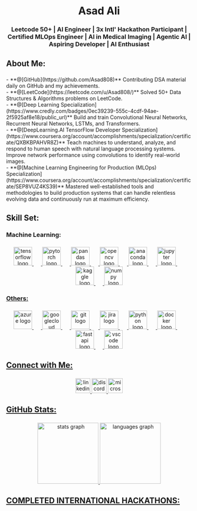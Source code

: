 <h1 align="center">Asad Ali</h1>

###

<h3 align="center">Leetcode 50+ | AI Engineer | 3x Intl' Hackathon Participant | Certified MLOps Engineer | AI in Medical Imaging | Agentic AI | Aspiring Developer | AI Enthusiast</h3>

###

<h2 align="left">About Me:</h2>

###

<p align="left">- **@[GitHub](https://github.com/Asad808)** Contributing DSA material daily on GitHub and my achievements.<br>- **@[LeetCode](https://leetcode.com/u/Asad808/)** Solved 50+ Data Structures & Algorithms problems on LeetCode.<br>- **@[Deep Learning Specialization](https://www.credly.com/badges/0ec39239-555c-4cdf-94ae-2f5925af8e18/public_url)** Build and train Convolutional Neural Networks, Recurrent Neural Networks, LSTMs, and Transformers.<br>- **@[DeepLearning.AI TensorFlow Developer Specialization](https://www.coursera.org/account/accomplishments/specialization/certificate/QXBKBPAHVR8Z)** Teach machines to understand, analyze, and respond to human speech with natural language processing systems. Improve network performance using convolutions to identify real-world images.<br>- **@[Machine Learning Engineering for Production (MLOps) Specialization](https://www.coursera.org/account/accomplishments/specialization/certificate/SEP8VUZ4KS39)** Mastered well-established tools and<br>methodologies to build production systems that can handle relentless<br>evolving data and continuously run at maximum efficiency.</p>

###

<h2 align="left">Skill Set:</h2>

###

<h3 align="left">Machine Learning:</h3>

###
<a href="https://github.com/Asad808/">
<div align="center">
  <img src="https://cdn.jsdelivr.net/gh/devicons/devicon/icons/tensorflow/tensorflow-original.svg" height="50" alt="tensorflow logo"  />
  <img width="20" />
  <img src="https://cdn.jsdelivr.net/gh/devicons/devicon/icons/pytorch/pytorch-original.svg" height="50" alt="pytorch logo"  />
  <img width="20" />
  <img src="https://cdn.jsdelivr.net/gh/devicons/devicon/icons/pandas/pandas-original.svg" height="50" alt="pandas logo"  />
  <img width="20" />
  <img src="https://cdn.jsdelivr.net/gh/devicons/devicon/icons/opencv/opencv-original.svg" height="50" alt="opencv logo"  />
  <img width="20" />
  <img src="https://cdn.simpleicons.org/anaconda/44A833" height="50" alt="anaconda logo"  />
  <img width="20" />
  <img src="https://cdn.jsdelivr.net/gh/devicons/devicon/icons/jupyter/jupyter-original.svg" height="50" alt="jupyter logo"  />
  <img width="20" />
  <img src="https://cdn.simpleicons.org/kaggle/20BEFF" height="50" alt="kaggle logo"  />
  <img width="20" />
  <img src="https://cdn.jsdelivr.net/gh/devicons/devicon/icons/numpy/numpy-original.svg" height="50" alt="numpy logo"  />
</div>

###

<h3 align="left">Others:</h3>

###
<a href="https://github.com/Asad808/">
<div align="center">
  <img src="https://cdn.jsdelivr.net/gh/devicons/devicon/icons/azure/azure-original.svg" height="50" alt="azure logo"  />
  <img width="20" />
  <img src="https://cdn.jsdelivr.net/gh/devicons/devicon/icons/googlecloud/googlecloud-original.svg" height="50" alt="googlecloud logo"  />
  <img width="20" />
  <img src="https://cdn.jsdelivr.net/gh/devicons/devicon/icons/git/git-original.svg" height="50" alt="git logo"  />
  <img width="20" />
  <img src="https://cdn.jsdelivr.net/gh/devicons/devicon/icons/jira/jira-original.svg" height="50" alt="jira logo"  />
  <img width="20" />
  <img src="https://cdn.jsdelivr.net/gh/devicons/devicon/icons/python/python-original.svg" height="50" alt="python logo"  />
  <img width="20" />
  <img src="https://cdn.simpleicons.org/docker/2496ED" height="50" alt="docker logo"  />
  <img width="20" />
  <img src="https://cdn.simpleicons.org/fastapi/009688" height="50" alt="fastapi logo"  />
  <img width="20" />
  <img src="https://cdn.jsdelivr.net/gh/devicons/devicon/icons/vscode/vscode-original.svg" height="50" alt="vscode logo"  />
</div>

###

<h2 align="left">Connect with Me:</h2>

###

<div align="center">
  <a href="https://www.linkedin.com/in/asad-ali-b6071b129/" target="_blank">
  <img src="https://img.shields.io/static/v1?message=LinkedIn&logo=linkedin&label=&color=0077B5&logoColor=white&labelColor=&style=flat" height="40" alt="linkedin logo"  />
  <a href="https://discordapp.com/users/862409431086268457" target="_blank">
  <img src="https://img.shields.io/static/v1?message=Discord&logo=discord&label=&color=7289DA&logoColor=white&labelColor=&style=flat" height="40" alt="discord logo"  />
  <a href="mailto:asadali808@hotmail.com" target="_blank">
  <img src="https://img.shields.io/static/v1?message=Outlook&logo=microsoft-outlook&label=&color=0078D4&logoColor=white&labelColor=&style=flat" height="40" alt="microsoft-outlook logo"  />
</div>

###

<h2 align="left">GitHub Stats:</h2>

###

<div align="center">
  <img src="https://github-readme-stats.vercel.app/api?username=Asad808&hide_title=false&hide_rank=false&show_icons=true&include_all_commits=true&count_private=true&disable_animations=false&theme=highcontrast&locale=en&hide_border=false&order=1" height="165" alt="stats graph"  />
  <img src="https://github-readme-stats.vercel.app/api/top-langs?username=Asad808&locale=en&hide_title=false&layout=compact&card_width=320&theme=highcontrast&hide_border=false&order=2&custom_title=My%20Programming%20Languages" height="165" alt="languages graph"  />
</div>

###

<h2 align="left">COMPLETED INTERNATIONAL HACKATHONS:</h2>

###
<!---
Asad808/Asad808 is a ✨ special ✨ repository because its `README.md` (this file) appears on your GitHub profile.
You can click the Preview link to take a look at your changes.
--->
